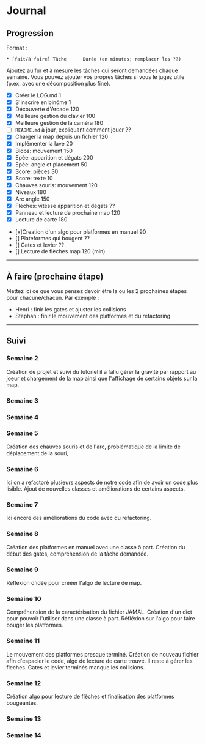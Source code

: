 # Journal

## Progression

Format :

    * [fait/à faire] Tâche      Durée (en minutes; remplacer les ??)

Ajoutez au fur et à mesure les tâches qui seront demandées chaque semaine.
Vous pouvez ajouter vos propres tâches si vous le jugez utile (p.ex. avec une décomposition plus fine).

* [x] Créer le LOG.md                                                  1
* [x] S'inscrire en binôme                                             1
* [x] Découverte d'Arcade                                            120
* [x] Meilleure gestion du clavier                                   100
* [x] Meilleure gestion de la caméra                                 180
* [ ] `README.md` à jour, expliquant comment jouer                    ??
* [x] Charger la map depuis un fichier                               120
* [x] Implémenter la lave                                             20
* [x] Blobs: mouvement                                               150
* [x] Epée: apparition et dégats                                     200
* [x] Epée: angle et placement                                        50
* [x] Score: pièces                                                   30
* [x] Score: texte                                                    10
* [x] Chauves souris: mouvement                                       120
* [x] Niveaux                                                        180 
* [x] Arc angle                                                      150
* [x] Flèches: vitesse apparition et dégats                            ??
* [x] Panneau et lecture de prochaine map                             120
* [x] Lecture de carte                                                180
* [x]Creation d'un algo pour platformes en manuel                      90
* [] Plateformes qui bougent                                          ??
* [] Gates et levier                                                  ??
* [] Lecture de flèches map                                           120 (min)
---

## À faire (prochaine étape)

Mettez ici ce que vous pensez devoir être la ou les 2 prochaines étapes pour chacune/chacun.
Par exemple :

* Henri : finir les gates et ajuster les collisions
* Stephan : finir le mouvement des platformes et du refactoring

---

## Suivi

### Semaine 2
Création de projet et suivi du tutoriel il a fallu gérer la gravité par rapport au joeur et chargement de la map ainsi que l'affichage de certains objets sur la map.
### Semaine 3

### Semaine 4

### Semaine 5
Création des chauves souris et de l'arc, problématique de la limite de déplacement de la souri,
### Semaine 6
Ici on a refactoré plusieurs aspects de notre code afin de avoir un code plus lisible. Ajout de nouvelles classes et améliorations de certains aspects.
### Semaine 7
Ici encore des améliorations du code avec du refactoring.
### Semaine 8
Création des platformes en manuel avec une classe à part. Création du début des gates, compréhension de la tâche demandée.
### Semaine 9
Reflexion d'idée pour crééer l'algo de lecture de map.
### Semaine 10
Compréhension de la caractérisation du fichier JAMAL. Création d'un dict pour pouvoir l'utiliser dans une classe à part. Réfléxion sur l'algo pour faire bouger les platformes.
### Semaine 11
Le mouvement des platformes presque terminé. Création de nouveau fichier afin d'espacier le code, algo de lecture de carte trouvé. Il reste à gérer les fleches. Gates et levier terminés manque les collisions.
### Semaine 12
Création algo pour lecture de flèches et finalisation des platformes bougeantes.
### Semaine 13

### Semaine 14